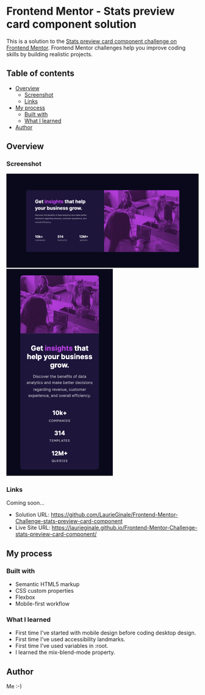 # Frontend Mentor - Stats preview card component solution

This is a solution to the [Stats preview card component challenge on Frontend Mentor](https://www.frontendmentor.io/challenges/stats-preview-card-component-8JqbgoU62). Frontend Mentor challenges help you improve coding skills by building realistic projects. 

## Table of contents

- [Overview](#overview)
  - [Screenshot](#screenshot)
  - [Links](#links)
- [My process](#my-process)
  - [Built with](#built-with)
  - [What I learned](#what-i-learned)
- [Author](#author)

## Overview

### Screenshot

![](./images/screenshot-desktop.png)
![](./images/screenshot-mobile.png)


### Links

Coming soon...  
- Solution URL: https://github.com/LaurieGinale/Frontend-Mentor-Challenge-stats-preview-card-component
- Live Site URL: https://laurieginale.github.io/Frontend-Mentor-Challenge-stats-preview-card-component/

## My process

### Built with

- Semantic HTML5 markup
- CSS custom properties
- Flexbox
- Mobile-first workflow

### What I learned

- First time I've started with mobile design before coding desktop design.
- First time I've used accessibility landmarks.
- First time I've used variables in :root.
- I learned the mix-blend-mode property.


## Author

Me :-) 

